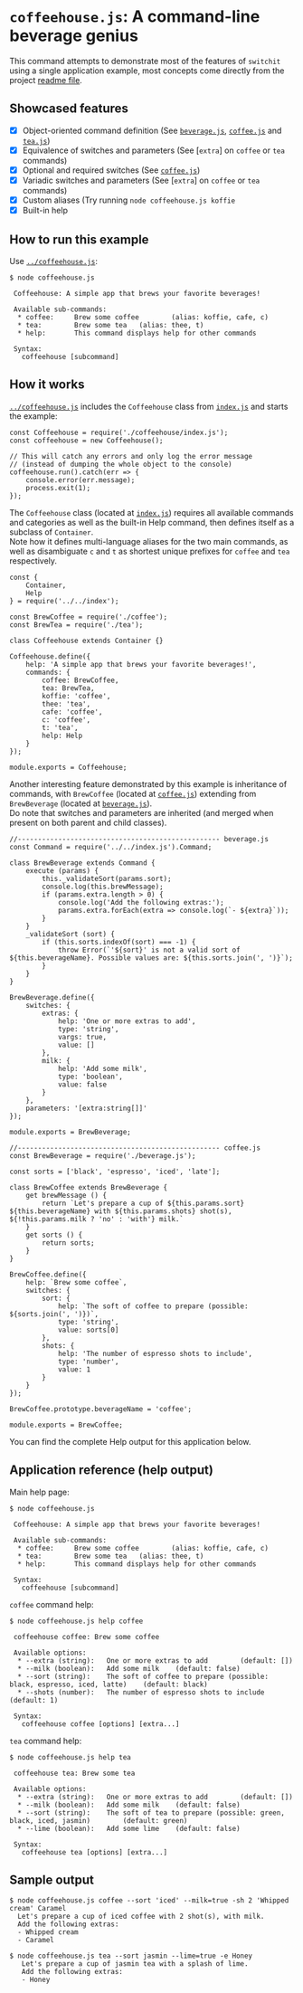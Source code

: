 # `coffeehouse.js`: A command-line beverage genius
This command attempts to demonstrate most of the features of `switchit` using a single application example, most concepts come directly from the project [readme file](../../README.md). 

## Showcased features
* [x] Object-oriented command definition (See [`beverage.js`](beverage.js), [`coffee.js`](coffee.js) and [`tea.js`](tea.js))
* [x] Equivalence of switches and parameters (See [`extra`] on `coffee` or `tea` commands)
* [x] Optional and required switches (See [`coffee.js`](coffee.js))
* [x] Variadic switches and parameters (See [`extra`] on `coffee` or `tea` commands)
* [x] Custom aliases (Try running `node coffeehouse.js koffie`
* [x] Built-in help

## How to run this example

Use [`../coffeehouse.js`](../coffeehouse.js):

    $ node coffeehouse.js      
     
     Coffeehouse: A simple app that brews your favorite beverages!
     
     Available sub-commands:
      * coffee:     Brew some coffee        (alias: koffie, cafe, c)
      * tea:        Brew some tea   (alias: thee, t)
      * help:       This command displays help for other commands   
     
     Syntax:
       coffeehouse [subcommand]
        
## How it works

[`../coffeehouse.js`](../coffeehouse.js) includes the `Coffeehouse` class from [`index.js`](index.js) and starts the example:

    const Coffeehouse = require('./coffeehouse/index.js');
    const coffeehouse = new Coffeehouse();
    
    // This will catch any errors and only log the error message
    // (instead of dumping the whole object to the console)
    coffeehouse.run().catch(err => {
        console.error(err.message);
        process.exit(1);
    });

The `Coffeehouse` class (located at [`index.js`](index.js)) requires all available commands and categories as well as the built-in Help command, then defines itself as a subclass of `Container`.  
Note how it defines multi-language aliases for the two main commands, as well as disambiguate `c` and `t` as shortest unique prefixes for `coffee` and `tea` respectively.

    const {
        Container,
        Help
    } = require('../../index');
    
    const BrewCoffee = require('./coffee');
    const BrewTea = require('./tea');
    
    class Coffeehouse extends Container {}
    
    Coffeehouse.define({
        help: 'A simple app that brews your favorite beverages!',
        commands: {
            coffee: BrewCoffee,
            tea: BrewTea,
            koffie: 'coffee',
            thee: 'tea',
            cafe: 'coffee',
            c: 'coffee',
            t: 'tea',
            help: Help
        }
    });
    
    module.exports = Coffeehouse;

Another interesting feature demonstrated by this example is inheritance of commands, with `BrewCoffee` (located at [`coffee.js`](coffee.js)) extending from `BrewBeverage` (located at [`beverage.js`](beverage.js)).  
Do note that switches and parameters are inherited (and merged when present on both parent and child classes).

    //-------------------------------------------------- beverage.js
    const Command = require('../../index.js').Command;
    
    class BrewBeverage extends Command {
        execute (params) {
            this._validateSort(params.sort);
            console.log(this.brewMessage);
            if (params.extra.length > 0) {
                console.log('Add the following extras:');
                params.extra.forEach(extra => console.log(`- ${extra}`));
            }
        }
        _validateSort (sort) {
            if (this.sorts.indexOf(sort) === -1) {
                throw Error(`'${sort}' is not a valid sort of ${this.beverageName}. Possible values are: ${this.sorts.join(', ')}`);
            }
        }
    }
    
    BrewBeverage.define({
        switches: {
            extras: {
                help: 'One or more extras to add',
                type: 'string',
                vargs: true,
                value: []
            },
            milk: {
                help: 'Add some milk',
                type: 'boolean',
                value: false
            }
        },
        parameters: '[extra:string[]]'
    });
    
    module.exports = BrewBeverage;
    
    //-------------------------------------------------- coffee.js
    const BrewBeverage = require('./beverage.js');
    
    const sorts = ['black', 'espresso', 'iced', 'late'];
    
    class BrewCoffee extends BrewBeverage {
        get brewMessage () {
            return `Let's prepare a cup of ${this.params.sort} ${this.beverageName} with ${this.params.shots} shot(s), ${!this.params.milk ? 'no' : 'with'} milk.`
        }
        get sorts () {
            return sorts;
        }
    }
    
    BrewCoffee.define({
        help: `Brew some coffee`,
        switches: {
            sort: {
                help: `The soft of coffee to prepare (possible: ${sorts.join(', ')})`,
                type: 'string',
                value: sorts[0]
            },
            shots: {
                help: 'The number of espresso shots to include',
                type: 'number',
                value: 1
            }
        }
    });
    
    BrewCoffee.prototype.beverageName = 'coffee';
    
    module.exports = BrewCoffee;
    
You can find the complete Help output for this application below.

## Application reference (help output)

Main help page:

    $ node coffeehouse.js
         
     Coffeehouse: A simple app that brews your favorite beverages!
     
     Available sub-commands:
      * coffee:     Brew some coffee        (alias: koffie, cafe, c)
      * tea:        Brew some tea   (alias: thee, t)
      * help:       This command displays help for other commands   
     
     Syntax:
       coffeehouse [subcommand]

`coffee` command help:

    $ node coffeehouse.js help coffee
         
     coffeehouse coffee: Brew some coffee
     
     Available options:
      * --extra (string):   One or more extras to add        (default: [])
      * --milk (boolean):   Add some milk    (default: false)
      * --sort (string):    The soft of coffee to prepare (possible: black, espresso, iced, latte)    (default: black)
      * --shots (number):   The number of espresso shots to include  (default: 1)
     
     Syntax:
       coffeehouse coffee [options] [extra...]

`tea` command help:

    $ node coffeehouse.js help tea

     coffeehouse tea: Brew some tea
     
     Available options:
      * --extra (string):   One or more extras to add        (default: [])
      * --milk (boolean):   Add some milk    (default: false)
      * --sort (string):    The soft of tea to prepare (possible: green, black, iced, jasmin)        (default: green)
      * --lime (boolean):   Add some lime    (default: false)
     
     Syntax:
       coffeehouse tea [options] [extra...]

## Sample output

    $ node coffeehouse.js coffee --sort 'iced' --milk=true -sh 2 'Whipped cream' Caramel    
      Let's prepare a cup of iced coffee with 2 shot(s), with milk.
      Add the following extras:
      - Whipped cream
      - Caramel

    $ node coffeehouse.js tea --sort jasmin --lime=true -e Honey                           
       Let's prepare a cup of jasmin tea with a splash of lime.
       Add the following extras:
       - Honey
